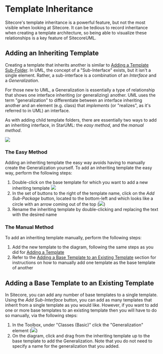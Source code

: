 # Template Inheritance

Sitecore's template inheritance is a powerful feature, but not the most visible when looking at Sitecore. It can be tedious to record inheritance when creating a template architecture, so being able to visualize these relationships is a key feature of SitecoreUML.

## Adding an Inheriting Template

Creating a template that inherits another is similar to [Adding a Template Sub-Folder](/adding-a-template-sub-folder). In UML, the concept of a "Sub-Interface" exists, but it isn't a single element. Rather, a sub-interface is a combination of an _Interface_ and a _Generalization_.

For those new to UML, a Generalization is essentially a type of relationship that shows one interface inheriting \(or generalizing\) another. UML uses the term "generalization" to differentiate between an interface inheriting another and an element \(e.g. class\) that _implements_ \(or "realizes", as it's referred to in UML\) an interface.

As with adding child template folders, there are essentially two ways to add an inheriting interface, in StarUML: the _easy method_, and the _manual method_.

![](https://github.com/zkniebel/SitecoreUML/blob/master/assets/StarUML-Interfaces-InheritanceAdded.png?raw=true)

### The Easy Method

Adding an inheriting template the easy way avoids having to manually create the Generalization yourself. To add an inheriting template the easy way, perform the following steps:

1. Double-click on the base template for which you want to add a new inheriting template ![](https://github.com/zkniebel/SitecoreUML/blob/master/assets/StarUML-Interfaces-InheritanceAdd.png?raw=true)
2. In the set of buttons to the right of the template name, click on the _Add Sub-Package_ button, located to the bottom-left and which looks like a circle with an arrow coming out of the top \(![](https://github.com/zkniebel/SitecoreUML/blob/master/assets/StarUML-Interfaces-InheritanceAdd-Button.png?raw=true)\)
3. Rename the inheriting template by double-clicking and replacing the text with the desired name

### The Manual Method

To add an inheriting template manually, perform the following steps:

1. Add the new template to the diagram, following the same steps as you did for [Adding a Template](/guide/templates.md#adding-a-template)
2. Refer to the [Adding a Base Template to an Existing Template](#adding-a-base-template-to-an-existing-template) section for instructions on how to manually add one template as the base template of another

## Adding a Base Template to an Existing Template

In Sitecore, you can add any number of base templates to a single template. Using the _Add Sub-Interface_ button, you can add as many templates that inherit from a single template as you would like. However, if you want to add one or more base templates to an existing template then you will have to do so manually, via the following steps:

1. In the Toolbox, under "Classes \(Basic\)" click the "Generalization" element \(![](https://github.com/zkniebel/SitecoreUML/blob/master/assets/StarUML-Interfaces-ToolboxGeneralization.png?raw=true)\)
2. On the diagram, click and drag from the inheriting template up to the base template to add the Generalization. Note that you do not need to specify a name for the generalization that you added.



